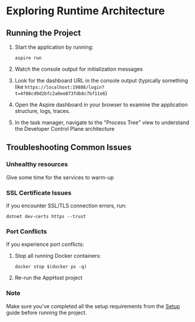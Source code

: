 # Exploring Runtime Architecture

## Running the Project

1. Start the application by running:
   ```
   aspire run
   ```

2. Watch the console output for initialization messages

3. Look for the dashboard URL in the console output (typically something like `https://localhost:19888/login?t=4f08cd9d2bfc2a0ee873fdb8c7bf11e6`)

4. Open the Aspire dashboard in your browser to examine the application structure, logs, traces.

5. In the task manager, navigate to the "Process Tree" view to understand the Developer Control Plane architecture

## Troubleshooting Common Issues

### Unhealthy resources
Give some time for the services to warm-up

### SSL Certificate Issues
If you encounter SSL/TLS connection errors, run:
```
dotnet dev-certs https --trust
```

### Port Conflicts
If you experience port conflicts:
1. Stop all running Docker containers:
   ```
   docker stop $(docker ps -q)
   ```
2. Re-run the AppHost project

### Note
Make sure you've completed all the setup requirements from the [Setup](1-Setup.md) guide before running the project.



    